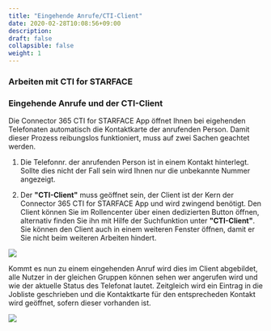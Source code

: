 ```yaml
---
title: "Eingehende Anrufe/CTI-Client"
date: 2020-02-28T10:08:56+09:00
description: 
draft: false
collapsible: false
weight: 1
---
```

### Arbeiten mit CTI for STARFACE

### Eingehende Anrufe und der CTI-Client
Die Connector 365 CTI for STARFACE App öffnet Ihnen bei eigehenden Telefonaten automatisch die Kontaktkarte der anrufenden Person. Damit dieser Prozess reibungslos funktioniert, muss auf zwei Sachen geachtet werden.

1. Die Telefonnr. der anrufenden Person ist in einem Kontakt hinterlegt. Sollte dies nicht der Fall sein wird Ihnen nur die unbekannte Nummer angezeigt.

2. Der **"CTI-Client"** muss geöffnet sein, der Client ist der Kern der Connector 365 CTI for STARFACE App und wird zwingend benötigt. Den Client können Sie im Rollencenter über einen dedizierten Button öffnen, alternativ finden Sie ihn mit Hilfe der Suchfunktion unter **"CTI-Client"**. Sie können den Client auch in einem weiteren Fenster öffnen, damit er Sie nicht beim weiteren Arbeiten hindert.

![](images/apps/cticlientdashboardde.PNG)

Kommt es nun zu einem eingehenden Anruf wird dies im Client abgebildet, alle Nutzer in der gleichen Gruppen können sehen wer angerufen wird und wie der aktuelle Status des Telefonat lautet. Zeitgleich wird ein Eintrag in die Jobliste geschrieben und die Kontaktkarte für den entsprecheden Kontakt wird geöffnet, sofern dieser vorhanden ist.

![](images/apps/cticlientde.png)




